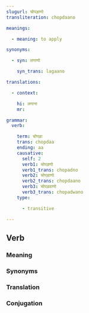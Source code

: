 ```yaml
---
slugurl: चोपड़ाणो
transliteration: chopdaano

meanings:

  - meaning: to apply

synonyms:

  - syn: लगाणो

    syn_trans: lagaano

translations:

  - context:

    hi: लगाना
    mr: 

grammar:
  verb:

    term: चोपड़ा
    trans: chopdaa
    ending: aa
    causative:
      self: 2
      verb1: चोपड़णो
      verb1_trans: chopadno
      verb2: चोपड़ाणो
      verb2_trans: chopdaano
      verb3: चोपड़वाणो
      verb3_trans: chopadwano
    type:

      - transitive

---
```


## Verb

<!-- <fos :grammar="grammar" ></fos> -->

### Meaning

<meaning :meanings="meanings" ></meaning>

<!-- ### Examples
<eg :eg="examples" ></eg> -->

### Synonyms

<syn :syn="synonyms" ></syn>

<!-- ### Antonyms
<ant :ant="antonyms" ></ant> -->

### Translation

<translation :translation="translations" ></translation>

### Conjugation

<verb-conj :grammar="grammar" ></verb-conj>

<!-- ### Related
<related :related="related" ></related> -->

<!-- ### Similar
<similar :similar="similar" ></similar> -->
